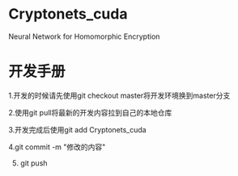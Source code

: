 # Cryptonets_cuda
Neural Network for Homomorphic Encryption

# 开发手册
1.开发的时候请先使用git checkout master将开发环境换到master分支

2.使用git pull将最新的开发内容拉到自己的本地仓库

3.开发完成后使用git add Cryptonets_cuda

4.git commit -m "修改的内容"

5. git push
